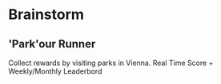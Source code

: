 # Brainstorm

## 'Park'our Runner

Collect rewards by visiting parks in Vienna. Real Time Score + Weekly/Monthly Leaderbord
